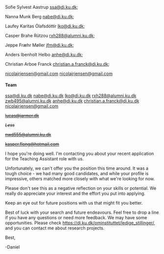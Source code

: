 Sofie Sylvest Aastrup <ssa@di.ku.dk>; 

Nanna Munk Berg <nabe@di.ku.dk>; 

Laufey Karitas Ólafsdóttir <lko@di.ku.dk>; 

Casper Brahe Rützou <rxh288@alumni.ku.dk>;

 Jeppe Fræhr Møller <jfm@di.ku.dk>; 

Anders Ibenholt Helbo <anhe@di.ku.dk>;

 Christian Arboe Franck <christian.a.franck@di.ku.dk>; 

nicolajrjensen@gmail.com <nicolajrjensen@gmail.com>







#### Team

ssa@di.ku.dk
nabe@di.ku.dk
lko@di.ku.dk
rxh288@alumni.ku.dk
zwb495@alumni.ku.dk
anhe@di.ku.dk
christian.a.franck@di.ku.dk
nicolajrjensen@gmail.com

~~lucas@jarmer.dk~~

~~*Less*~~

~~nwd555@alumni.ku.dk~~

~~kasper.flong@hotmail.com~~





I hope you're doing well. I'm contacting you about your recent application for the Teaching Assistant role with us.

Unfortunately, we can't offer you the position this time around. It was a tough choice - we had many good candidates, and while your profile is impressive, others matched more closely with what we're looking for now.

Please don't see this as a negative reflection on your skills or potential. We really do appreciate your interest and the effort you put into applying.

Keep an eye out for future positions with us that might fit you better.

Best of luck with your search and future endeavours. Feel free to drop a line if you have any questions or need more feedback. We may have some opportunities. Please check https://di.ku.dk/ominstituttet/ledige_stillinger/, and you can contact me about research projects.

Best,

-Daniel
